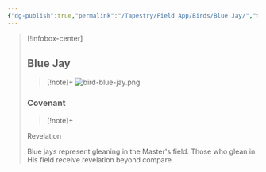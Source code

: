 ```yaml
---
{"dg-publish":true,"permalink":"/Tapestry/Field App/Birds/Blue Jay/","title":"Blue Jay","tags":["covenants/animals/birds"],"dgHomeLink":true,"dgEnableSearch":true}
---
```


> [!infobox-center] 
> ## Blue Jay
> > [!note]+
> ![bird-blue-jay.png](/img/user/File%20Vault/Field%20App/birds/bird-blue-jay.png)
> ### Covenant
>> [!note]+ 
>  <p class="note first">Revelation</p>
>  
><p class="note second">Blue jays represent gleaning in the Master's field. Those who glean in His field receive revelation beyond compare.</p>

